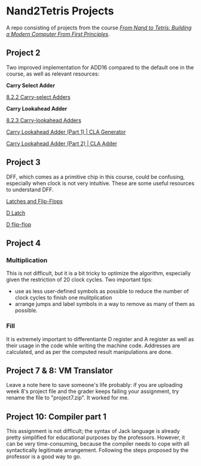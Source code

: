 # Nand2Tetris Projects

A repo consisting of projects from the course [*From Nand to Tetris: Building a Modern Computer From First Principles*](https://www.nand2tetris.org/).

## Project 2

Two improved implementation for ADD16 compared to the default one in the course, as well as relevant resources:

**Carry Select Adder**

[8.2.2 Carry-select Adders](https://www.youtube.com/watch?v=S2c7pAFdP84&ab_channel=MITOpenCourseWare)

**Carry Lookahead Adder**

[8.2.3 Carry-lookahead Adders](https://www.youtube.com/watch?v=i1tUBZLWD3o&ab_channel=MITOpenCourseWare)

[Carry Lookahead Adder (Part 1) | CLA Generator](https://www.youtube.com/watch?v=6Z1WikEWxH0&ab_channel=NesoAcademy)

[Carry Lookahead Adder (Part 2) | CLA Adder](https://www.youtube.com/watch?v=9lyqSVKbyz8&ab_channel=NesoAcadem)

## Project 3

DFF, which comes as a primitive chip in this course, could be confusing, especially when clock is not very intuitive. These are some useful resources to understand DFF.

[Latches and Flip-Flops](https://www.youtube.com/playlist?list=PLTd6ceoshpreKyY55hA4vpzAUv9hSut1H)

[D Latch](https://www.youtube.com/watch?v=peCh_859q7Q&list=PLIAZKm9GwZo4XsZ0iD7k9n6n1LBIBTBwh&index=3&ab_channel=BenEater)

[D flip-flop](https://www.youtube.com/watch?v=YW-_GkUguMM&list=PLIAZKm9GwZo4XsZ0iD7k9n6n1LBIBTBwh&index=2&ab_channel=BenEaterBenEaterVerified)

## Project 4

### Multiplication

This is not difficult, but it is a bit tricky to optimize the algorithm, especially given the restriction of 20 clock cycles. Two important tips:
- use as less user-defined symbols as possible to reduce the number of clock cycles to finish one mulitplication
- arrange jumps and label symbols in a way to remove as many of them as possible.

### Fill

It is extremely important to differentiante D register and A register as well as their usage in the code while writing the machine code. Addresses are calculated, and as per the computed result manipulations are done.

## Project 7 & 8: VM Translator

Leave a note here to save someone's life probably: if you are uploading week 8's project file and the grader keeps failing your assignment, try rename the file to "project7.zip". It worked for me.

## Project 10: Compiler part 1

This assignment is not difficult; the syntax of Jack language is already pretty simplified for educational purposes by the professors. However, it can be very time-consuming, because the compiler needs to cope with all syntactically legitimate arrangement. Following the steps proposed by the professor is a good way to go.